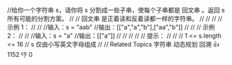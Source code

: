//给你一个字符串 s，请你将 s 分割成一些子串，使每个子串都是 回文串 。返回 s 所有可能的分割方案。 
//
// 回文串 是正着读和反着读都一样的字符串。 
//
// 
//
// 示例 1： 
//
// 
//输入：s = "aab"
//输出：[["a","a","b"],["aa","b"]]
// 
//
// 示例 2： 
//
// 
//输入：s = "a"
//输出：[["a"]]
// 
//
// 
//
// 提示： 
//
// 
// 1 <= s.length <= 16 
// s 仅由小写英文字母组成 
// 
// Related Topics 字符串 动态规划 回溯 👍 1152 👎 0
